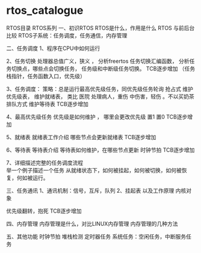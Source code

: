 # rtos_catalogue
RTOS目录
RTOS系列
一、初识RTOS
   RTOS是什么，作用是什么
   RTOS 与前后台比较
   RTOS子系统：任务调度，任务通信，内存管理

二、任务调度
1、程序在CPU中如何运行

2、任务切换
处理器总值广义，狭义 ，
分析freertos 任务切换汇编函数，
分析任务切换点，哪些点会切换任务，
任务级和中断级任务切换。
TCB逐步增加 （任务栈指针，任务函数入口，优先级）

3、任务调度：
策略：总是运行最高优先级任务，同优先级任务轮询   抢占式
维护优先级表，
维护就绪表， 类比 医院 处理病人，重伤  中伤害，轻伤 。不以买奶茶排队方式
维护等待表 
TCB逐步增加 

4、最高优先级任务
优先级是如何维护 ，
哪里会更改优先级  置1  置0
TCB逐步增加 

5、就绪表
就绪表工作介绍
哪些节点会更新就绪表
TCB逐步增加 

6、等待表
等待表介绍
等待表如何维护，在哪些节点更新
时钟节拍 
TCB逐步增加 	

7、详细描述完整的任务调度流程										    
 举一个例子描述一个任务 从就绪状态下，如何被挂起，如何被切换，如何被恢复，何如被运行。


三、任务通讯
1、通讯机制：信号，互斥，队列
2、挂起表
以及工作原理
内核对象	
													
优先级翻转，抱死
TCB逐步增加


四、内存管理
内存管理是什么，对比LINUX内存管理
内存管理的几种方法

五、其他功能
时钟节拍
堆栈检测
定时器任务
系统任务：空闲任务，中断服务任务

